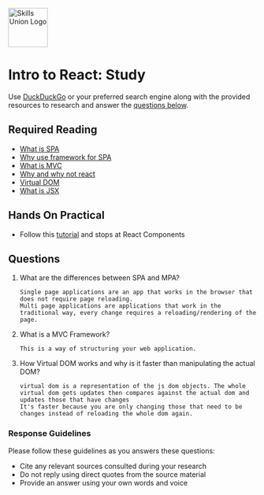 [<img src="assets/images/su-logo.png" alt="Skills Union Logo" height="80px" />](https://www.skillsunion.com/)

# Intro to React: Study

Use [DuckDuckGo](https://duckduckgo.com/) or your preferred search engine along with the provided resources to research and answer the [questions below](#questions).

## Required Reading

- [What is SPA](https://medium.com/@NeotericEU/single-page-application-vs-multiple-page-application-2591588efe58)
- [Why use framework for SPA](https://medium.com/@kennch/should-i-use-a-frontend-framework-to-develop-spa-fff1bbde6c29)
- [What is MVC](https://medium.com/createdd-notes/understanding-mvc-architecture-with-react-6cd38e91fefd)
- [Why and why not react](https://scotch.io/starters/react/react-popularity-and-when-not-to-use-react)
- [Virtual DOM](https://youtu.be/dxz9HZ40h4I)
- [What is JSX](https://reactjs.org/docs/introducing-jsx.html)

## Hands On Practical

- Follow this [tutorial](https://www.w3schools.com/react/) and stops at React Components

## Questions

1. What are the differences between SPA and MPA?

   ```
   Single page applications are an app that works in the browser that does not require page reloading. 
   Multi page applications are applications that work in the traditional way, every change requires a reloading/rendering of the page. 
   ```

2. What is a MVC Framework?

   ```
   This is a way of structuring your web application.
   ```

3. How Virtual DOM works and why is it faster than manipulating the actual DOM?

   ```
   virtual dom is a representation of the js dom objects. The whole virtual dom gets updates then compares against the actual dom and updates those that have changes
   It's faster because you are only changing those that need to be changes instead of reloading the whole dom again. 
   ```

### Response Guidelines

Please follow these guidelines as you answers these questions:

- Cite any relevant sources consulted during your research
- Do not reply using direct quotes from the source material
- Provide an answer using your own words and voice
